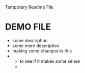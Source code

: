 Temporary Readme File
# DEMO FILE
- some description
- some more description
- making some changes to this
- - to see if it makes some sense
  - 
